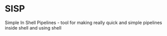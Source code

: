 # SISP
Simple In Shell Pipelines - tool for making really quick and simple pipelines inside shell and using shell

